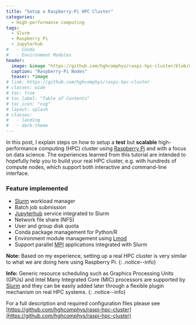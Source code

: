 ```yaml
---
title: "Setup a Raspberry-Pi HPC Cluster"
categories:
  - High-performance computing
tags:
  - Slurm
  - Raspberry Pi
  - Jupyterhub
#   - Conda
#   - Environment Modules
header:
  image: &image "https://github.com/hghcomphys/raspi-hpc-cluster/blob/master/docs/raspi_cluster.JPG?raw=true"
  caption: "Raspberry-Pi Nodes"
  teaser: *image
# link: https://github.com/hghcomphys/raspi-hpc-cluster
# classes: wide
# toc: true
# toc_label: "Table of Contents"
# toc_icon: "cog"
# layout: splash
# classes:
#   - landing
#   - dark-theme
---
```


In this post, I explain steps on how to setup a __test__ but __scalable__  high-performance computing (HPC) cluster using [Raspberry Pi](https://en.wikipedia.org/wiki/Raspberry_Pi) and with a focus on data science. The experiences learned from this tutorial are intended to hopefully help you to build your real HPC cluster, e.g. with hundreds of compute nodes, which support both interactive and command-line interface.

### Feature implemented
- [Slurm][slurmref] workload manager
- Batch job submission
- [Jupyterhub](https://jupyter.org/hub) service integrated to Slurm
- Network file share (NFS)
- User and group disk quota
- Conda package management for Python/R
- Environment module management using [Lmod](https://lmod.readthedocs.io/en/latest/)
- Support parallel [MPI](https://www.open-mpi.org/) applications integrated with Slurm


**Note:** Based on my experience, setting up a real HPC cluster is very similar to what we are doing here using Raspberry Pi. 
{: .notice--info}

**Info:** Generic resource scheduling such as Graphics Processing Units (GPUs) and Intel Many Integrated Core (MIC) processors are supported by [Slurm][slurmref] and they can be easily added later through a flexible plugin mechanism on real HPC systems. 
{: .notice--info}

For a full description and required configuration files please see 
[https://github.com/hghcomphys/raspi-hpc-cluster](https://github.com/hghcomphys/raspi-hpc-cluster)


<!-- References -->
[slurmref]: https://slurm.schedmd.com/overview.html
